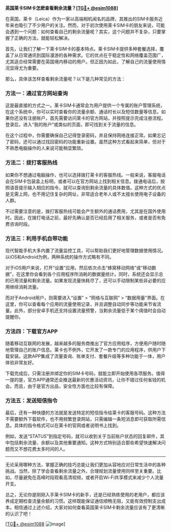 **英国莱卡SIM卡怎麽查看剩余流量？[[TG💪+ @esim1088](https://t.me/s/esim1088)]**

在英国，莱卡（Leica）作为一家以高端相机闻名的品牌，其推出的SIM卡服务近年来也吸引了不少用户的关注。然而，对于初次使用莱卡SIM卡的朋友来说，可能会遇到一个问题：如何查看自己的剩余流量呢？其实，这个问题并不复杂，只要掌握了正确的方法，就能轻松解决。

首先，让我们了解一下莱卡SIM卡的基本特点。莱卡SIM卡提供多种套餐选择，覆盖了从日常通讯到国际漫游的各种需求。它的优点在于稳定性和网络覆盖范围广，尤其适合经常需要在英国境内移动的用户。但正因为如此，了解自己的流量使用情况显得尤为重要。

那么，具体该怎样查看剩余流量呢？以下是几种常见的方法：

### 方法一：通过官方网站查询

这是最直接的方式之一。莱卡SIM卡通常会为用户提供一个专属的账户管理系统，在这个系统中，你可以实时查看你的流量余额、通话时长以及短信数量等信息。如果你还没有注册账户，首先需要访问莱卡的官方网站，并按照提示完成注册流程。登录后，进入“我的账户”或类似的页面，即可找到关于流量的信息。

在这个过程中，你需要确保自己记得登录密码，并且保持网络连接正常。如果忘记了密码，还可以通过找回密码的功能重新设置。虽然这种方式看起来简单，但对于不熟悉电脑操作的人来说可能稍显繁琐。

### 方法二：拨打客服热线

如果你不想通过电脑操作，也可以选择拨打莱卡的客服热线。一般来说，客服电话会在SIM卡包装盒上标明，或者可以在官方网站上找到相关信息。拨通电话后，按照语音提示输入相应的指令，就可以查询到剩余流量的具体数值。这种方式的优点是无需上网，也不用记住复杂的网址，非常适合老年人或不太擅长使用电子设备的人群。

不过需要注意的是，拨打客服热线可能会产生额外的通话费用，尤其是在国外使用时。因此，在拨打电话之前，最好先确认是否已经启用了相关服务，或者是否有免费咨询时段。

### 方法三：利用手机自带功能

现代智能手机大多内置了流量监控工具，可以帮助我们更好地管理数据使用情况。以iOS和Android为例，两种系统的操作方式略有不同。

对于iOS用户来说，打开“设置”应用，然后依次点击“蜂窝移动网络”或“移动数据”，在这里你会看到各个应用程序所消耗的数据量统计。同时，系统还会显示总的已用流量和剩余流量。如果发现流量快耗尽了，还可以手动限制某些非必要的应用继续消耗流量。

而对于Android用户，则需要进入“设置” > “网络与互联网” > “数据用量”界面。在这里，你可以查看每个应用的流量使用记录，并且调整自动同步等功能来节省流量。此外，部分安卓手机还支持设置流量预警，当剩余流量低于某个阈值时会自动提醒你。

### 方法四：下载官方APP

随着移动互联网的发展，越来越多的服务商推出了官方应用程序，方便用户随时随地管理自己的账户信息。莱卡也不例外，它开发了一款专门的应用程序，供用户下载安装。这款APP集成了流量查询、账单支付、套餐升级等多种功能于一体，用户体验非常友好。

下载完成后，只需注册并绑定你的SIM卡号码，就能立即开始使用各项服务。值得一提的是，官方APP通常还会推送最新的优惠活动资讯，让你不错过任何省钱的机会。而且，由于是官方出品，安全性方面也比较有保障。

### 方法五：发送短信指令

最后，还有一种快捷的方法就是发送特定的短信指令给莱卡的客服号码。这种方法不需要额外下载软件，也不用频繁登录网站，只需编辑一条短消息即可获取所需信息。具体的指令格式可以在莱卡的官网或者说明书上找到。

例如，发送“STATUS”到指定号码，就可以收到关于当前账户状态的回复邮件，其中包括剩余流量、余额以及其他重要通知。这种方式特别适合那些希望快速解决问题而又不想花费太多时间的人。

---

无论采用哪种方法，掌握正确的技巧总能让我们更加从容地应对日常生活中的各种挑战。当然，除了学会查看剩余流量之外，合理规划流量使用同样至关重要。比如，尽量避免在高峰时段观看高清视频，或者开启Wi-Fi共享模式来减少个人流量开支。

总之，无论你是刚刚入手莱卡SIM卡的新手，还是已经熟练使用的老用户，都应该养成定期检查流量余额的习惯。这样既能保证通信顺畅无阻，又能有效控制支出成本。相信通过上述介绍，大家对如何查看英国莱卡SIM卡剩余流量应该有了更清晰的认识了吧！

[[TG💪+ @esim1088](https://t.me/s/esim1088) ![Image](https://i.postimg.cc/4NQfJmqS/Snipaste-2025-05-13-00-14-12.png)]